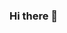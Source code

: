 ### Hi there 👋

<!--
**ddsteig/ddsteig** is a ✨ _special_ ✨ repository because its `README.md` (this file) appears on your GitHub profile.

Here are some ideas to get you started:

- 🔭 I’m currently working on a social health food web app.
- 🌱 I’m currently learning React
- 📫 How to reach me: dannydsteiger@gmail.com
- ⚡ Fun fact: I enjoy writing short stories, and poerty.
-->
